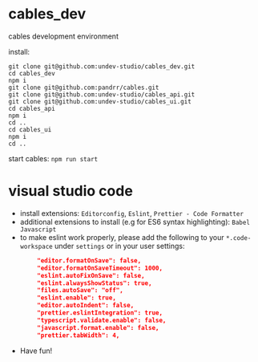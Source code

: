 # cables_dev
cables development environment

install:

```
git clone git@github.com:undev-studio/cables_dev.git
cd cables_dev
npm i
git clone git@github.com:pandrr/cables.git
git clone git@github.com:undev-studio/cables_api.git
git clone git@github.com:undev-studio/cables_ui.git
cd cables_api
npm i
cd ..
cd cables_ui
npm i
cd ..
```

start cables: `npm run start`


# visual studio code

* install extensions: `Editorconfig`, `Eslint`, `Prettier - Code Formatter`
* additional extensions to install (e.g for ES6 syntax highlighting): `Babel Javascript`
* to make eslint work properly, please add the following to your `*.code-workspace` under `settings` or in your user settings:

```json
        "editor.formatOnSave": false,
        "editor.formatOnSaveTimeout": 1000,
        "eslint.autoFixOnSave": false,
        "eslint.alwaysShowStatus": true,
        "files.autoSave": "off",
        "eslint.enable": true,
        "editor.autoIndent": false,
        "prettier.eslintIntegration": true,
        "typescript.validate.enable": false,
        "javascript.format.enable": false,
        "prettier.tabWidth": 4,
```

* Have fun!
